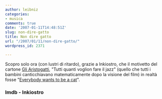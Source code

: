 ```yaml
---
author: leibniz
categories:
- musica
comments: true
date: '2007-01-11T14:48:51Z'
slug: non-dire-gatto
title: Non dire gatto
url: "/2007/01/11/non-dire-gatto/"
wordpress_id: 2371

---
```

Scopro solo ora (con lustri di ritardo), grazie a Inkiostro, che il motivetto del cartone [Gli Aristogatti](https://www.imdb.com/title/tt0065421/), "Tutti quanti voglion fare il jazz" (quello che tutti i bambini canticchiavano matematicamente dopo la visione del film) in realtà fosse "[Everybody wants to be a cat](https://inkiostro.splinder.com/post/10525627)".


### Imdb - Inkiostro
